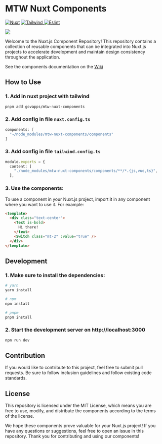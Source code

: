 # MTW Nuxt Components

<a target="_blank" href="https://nuxt.com/">![Nuxt](https://img.shields.io/badge/Nuxt-v3.6.5-3fb27f)</a>
<a target="_blank" href="https://tailwindcss.com/">
![Tailwind](https://img.shields.io/badge/Tailwind-v3.3.3-38bdf8)
</a>
<a target="_blank" href="https://eslint.org/">![Eslint](https://img.shields.io/badge/Eslint-8.47.0-4930bd)</a>

<img src="assets/images/mtw-components-cover.png"/>

Welcome to the Nuxt.js Component Repository! This repository contains a collection of reusable components that can be integrated into Nuxt.js projects to accelerate development and maintain design consistency throughout the application.

See the components documentation on the [Wiki](https://github.com/govapps/mtw-nuxt-components/wiki)

## How to Use

### 1. Add in nuxt project with tailwind

``` bash
pnpm add govapps/mtw-nuxt-components
```

### 2. Add config in file `nuxt.config.ts`
``` ts
components: [
  "~/node_modules/mtw-nuxt-components/components"
]
```
### 3. Add config in file `tailwind.config.ts`
``` ts
module.exports = {
  content: [
    "./node_modules/mtw-nuxt-components/components/**/*.{js,vue,ts}",
  ],
``` 

### 3. Use the components:
To use a component in your Nuxt.js project, import it in any component where you want to use it. For example:
```html
<template>
  <div class="text-center">
    <Text is-bold>
      Hi there!
    </text>
    <Switch class="mt-2" :value="true" />
  </div>
</template>
```

## Development

### 1. Make sure to install the dependencies:

``` bash
# yarn
yarn install

# npm
npm install

# pnpm
pnpm install

```

### 2. Start the development server on http://localhost:3000

```bash
npm run dev
```

## Contribution

If you would like to contribute to this project, feel free to submit pull requests. Be sure to follow inclusion guidelines and follow existing code standards.

## License

This repository is licensed under the MIT License, which means you are free to use, modify, and distribute the components according to the terms of the license.

We hope these components prove valuable for your Nuxt.js project! If you have any questions or suggestions, feel free to open an issue in this repository. Thank you for contributing and using our components!